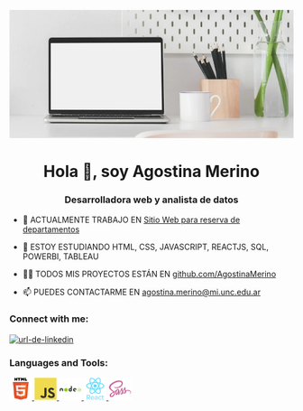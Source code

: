 ![Imagen decorativa de tu perfil](https://github.com/AgostinaMerino/Portafolio-y-CV/blob/main/fondo-trabajo.png)

<!-- Generado con https://rahuldkjain.github.io/gh-profile-readme-generator/ -->
<h1 align="center">Hola 👋, soy Agostina Merino</h1>
<h3 align="center">Desarrolladora web y analista de datos</h3>


- 🔭 ACTUALMENTE TRABAJO EN [Sitio Web para reserva de departamentos](https://agostinamerino.github.io/AlquileresANYLU/)

- 🌱 ESTOY ESTUDIANDO HTML, CSS, JAVASCRIPT, REACTJS, SQL, POWERBI, TABLEAU

- 👨‍💻 TODOS MIS PROYECTOS ESTÁN EN [github.com/AgostinaMerino](https://github.com/AgostinaMerino)

- 📫 PUEDES CONTACTARME EN agostina.merino@mi.unc.edu.ar

<h3 align="left">Connect with me:</h3>
<p align="left">
<a href="https://www.linkedin.com/in/agostinamerino/" target="blank"><img align="center" src="https://raw.githubusercontent.com/rahuldkjain/github-profile-readme-generator/master/src/images/icons/Social/linked-in-alt.svg" alt="url-de-linkedin" height="30" width="40" /></a>
</p>

<h3 align="left">Languages and Tools:</h3>
<p align="left"> <a href="https://www.w3.org/html/" target="_blank" rel="noreferrer"> <img src="https://raw.githubusercontent.com/devicons/devicon/master/icons/html5/html5-original-wordmark.svg" alt="html5" width="40" height="40"/> </a> <a href="https://developer.mozilla.org/en-US/docs/Web/JavaScript" target="_blank" rel="noreferrer"> <img src="https://raw.githubusercontent.com/devicons/devicon/master/icons/javascript/javascript-original.svg" alt="javascript" width="40" height="40"/> </a> <a href="https://nodejs.org" target="_blank" rel="noreferrer"> <img src="https://raw.githubusercontent.com/devicons/devicon/master/icons/nodejs/nodejs-original-wordmark.svg" alt="nodejs" width="40" height="40"/> </a> <a href="https://reactjs.org/" target="_blank" rel="noreferrer"> <img src="https://raw.githubusercontent.com/devicons/devicon/master/icons/react/react-original-wordmark.svg" alt="react" width="40" height="40"/> </a> <a href="https://sass-lang.com" target="_blank" rel="noreferrer"> <img src="https://raw.githubusercontent.com/devicons/devicon/master/icons/sass/sass-original.svg" alt="sass" width="40" height="40"/> </a> </p>
